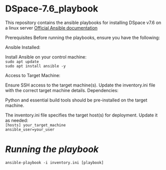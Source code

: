 # DSpace-7.6_playbook
This repository contains the ansible playbooks for installing DSpace v7.6 on a linux server
<a href="https://docs.ansible.com/ansible/latest/getting_started/index.html" target="_blank">Official Ansible documentation</a>


Prerequisites
Before running the playbooks, ensure you have the following:

Ansible Installed:

Install Ansible on your control machine:</br>
<code>sudo apt update
sudo apt install ansible -y
</code>

Access to Target Machine:

Ensure SSH access to the target machine(s).
Update the inventory.ini file with the correct target machine details.
Dependencies:

Python and essential build tools should be pre-installed on the target machine.

The inventory.ini file specifies the target host(s) for deployment. Update it as needed:</br>
<code>[hosts]
your_target_machine ansible_user=your_user
</code>

# _Running the playbook_

<code>ansible-playbook -i inventory.ini [playbook]
</code>


